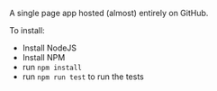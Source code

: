 A single page app hosted (almost) entirely on GitHub.

To install:

* Install NodeJS
* Install NPM
* run `npm install`
* run `npm run test` to run the tests

